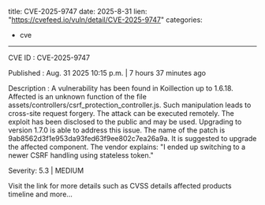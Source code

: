  
title: CVE-2025-9747
date: 2025-8-31
lien: "https://cvefeed.io/vuln/detail/CVE-2025-9747"
categories:
  - cve
---

CVE ID : CVE-2025-9747

Published :  Aug. 31
2025
10:15 p.m. | 7 hours
37 minutes ago

Description : A vulnerability has been found in Koillection up to 1.6.18. Affected is an unknown function of the file assets/controllers/csrf_protection_controller.js. Such manipulation leads to cross-site request forgery. The attack can be executed remotely. The exploit has been disclosed to the public and may be used. Upgrading to version 1.7.0 is able to address this issue. The name of the patch is 9ab8562d3f1e953da93fed63f9ee802c7ea26a9a. It is suggested to upgrade the affected component. The vendor explains: "I ended up switching to a newer CSRF handling using stateless token."

Severity: 5.3 | MEDIUM

Visit the link for more details
such as CVSS details
affected products
timeline
and more...

